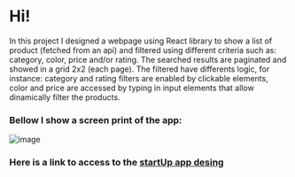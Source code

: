 # Hi!
In this project I designed a webpage using React library to show a list of product (fetched from an api) and filtered using different criteria such as: category, color, price and/or rating. The searched results are paginated and showed in a grid 2x2 (each page). The filtered have differents logic, for instance: category and rating filters are enabled by clickable elements, color and price are accessed by typing in input elements that allow dinamically filter the products. 
### Bellow I show a screen print of the app:

![image](https://user-images.githubusercontent.com/78646102/221201658-7f7ec908-58e1-488a-93ce-eaecb3d06ad6.png)

### Here is a link to access to the [startUp app desing](https://golden-pothos-20fb1f.netlify.app/)
